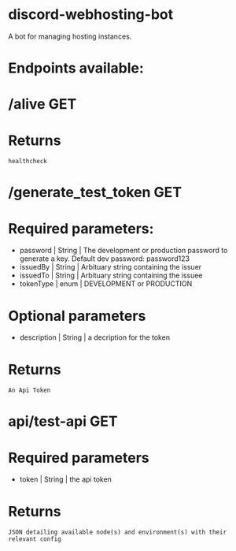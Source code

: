 # discord-webhosting-bot

A bot for managing hosting instances.

# Endpoints available:

# /alive GET
  # Returns 
    healthcheck
##
##
# /generate_test_token GET
  # Required parameters:
   - password | String | The development or production password to generate a key.
                         Default dev password: password123
   - issuedBy | String | Arbituary string containing the issuer
   - issuedTo | String | Arbituary string containing the issuee
   - tokenType | enum | DEVELOPMENT or PRODUCTION
  # Optional parameters
   - description | String | a decription for the token
   # Returns 
    An Api Token
##
##
# api/test-api GET
  # Required parameters
   - token | String | the api token
   # Returns 
    JSON detailing available node(s) and environment(s) with their relevant config 

